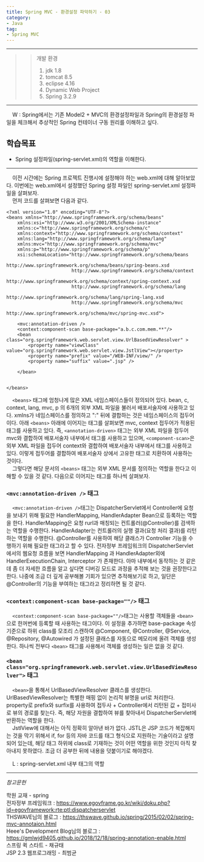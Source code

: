 ```yaml
---
title: Spring MVC - 환경설정 파악하기 - 03
category:
- Java
tag:
- Spring MVC
---
```

<hr/>

>>개발 환경
>>1. jdk 1.8
>>2. tomcat 8.5
>>3. eclipse 4.16
>>4. Dynamic Web Project
>>5. Spring 3.2.9

<hr/>

&nbsp;&nbsp;&nbsp;&nbsp;W : Spring에서는 기존 Model2 + MVC의 환경설정파일과 Spring의 환경설정 파일을 체크해서 추상적인 Spring 컨테이너 구동 원리를 이해하고 싶다.

## 학습목표
- Spring 설정파일(spring-servlet.xml)의 역할을 이해한다.
<hr/>

&nbsp;&nbsp;&nbsp;&nbsp;이전 시간에는 Spring 프로젝트 진행시에 설정해야 하는 web.xml에 대해 알아보았다. 이번에는 web.xml에서 설정했던 Spring 설정 파일인 spring-servlet.xml 설정파일을 살펴보자.  
&nbsp;&nbsp;&nbsp;&nbsp;먼저 코드를 살펴보면 다음과 같다.

```
<?xml version="1.0" encoding="UTF-8"?>
<beans xmlns="http://www.springframework.org/schema/beans"
	xmlns:xsi="http://www.w3.org/2001/XMLSchema-instance"
	xmlns:c="http://www.springframework.org/schema/c"
	xmlns:context="http://www.springframework.org/schema/context"
	xmlns:lang="http://www.springframework.org/schema/lang"
	xmlns:mvc="http://www.springframework.org/schema/mvc"
	xmlns:p="http://www.springframework.org/schema/p"
	xsi:schemaLocation="http://www.springframework.org/schema/beans 
						http://www.springframework.org/schema/beans/spring-beans.xsd
						http://www.springframework.org/schema/context 
						http://www.springframework.org/schema/context/spring-context.xsd
						http://www.springframework.org/schema/lang 
						http://www.springframework.org/schema/lang/spring-lang.xsd
						http://www.springframework.org/schema/mvc
						http://www.springframework.org/schema/mvc/spring-mvc.xsd">

	<mvc:annotation-driven />
	<context:component-scan base-package="a.b.c.com.mem.**"/>
	<bean class="org.springframework.web.servlet.view.UrlBasedViewResolver" >
		<property name="viewClass" value="org.springframework.web.servlet.view.JstlView"></property>
		<property name="prefix" value="/WEB-INF/view/" />
		<property name="suffix" value=".jsp" />
	
	</bean>	
		
	
</beans>
```
&nbsp;&nbsp;&nbsp;&nbsp;`<beans>` 태그에 엄청나게 많은 XML 네임스페이스들이 정의되어 있다. bean, c, context, lang, mvc, p 의 6개의 외부 XML 파일을 불러서 배포서술자에 사용하고 있다. xmlns가 네임스페이스를 정의하고 ":" 뒤에 결합하는 것은 네임스페이스의 접두어이다. 아래 `<beans>` 아래에 이어지는 태그를 살펴보면 mvc, context 접두어가 적용된 태그를 사용하고 있다. 즉, `<annotation-driven>` 태그는 외부 XML 파일을 접두어 mvc와 결합하여 배포서술자 내부에서 태그를 사용하고 있으며, `<component-scan>`은 외부 XML 파일을 접두어 context와 결합하여 배포서술자 내부에서 태그를 사용하고 있다. 이렇게 접두어를 결합하여 배포서술자 상에서 고유한 태그로 치환하여 사용하는 것이다.  
&nbsp;&nbsp;&nbsp;&nbsp;그렇다면 해당 문서의 `<beans>` 태그는 외부 XML 문서를 정의하는 역할을 한다고 이해할 수 있을 것 같다. 다음으로 이어지는 태그를 하나씩 살펴보자.

### `<mvc:annotation-driven />` 태그
&nbsp;&nbsp;&nbsp;&nbsp;`<mvc:annotation-driven />`태그는 DispatcherServlet에서 Controller에 요청을 보내기 위해 필요한 HandlerMapping, HandlerAdapter Bean으로 등록하는 역할을 한다. HandlerMapping은 요청 rurl과 매칭되는 컨트롤러(@Controller)를 검색하는 역할을 수행한다. HandlerAdapter는 컨트롤러의 실행 결과(요청 처리 결과)를 리턴하는 역할을 수행한다. @Controller를 사용하여 해당 클래스가 Controller 기능을 수행하기 위해 필요한 태그라고 할 수 있다. 전자정부 프레임워크의 DispatcherServlet에서의 웹요청 흐름을 보면 HandlerMapping 과 HandlerAdapter외에 HandlerExecutionChain, Interceptor 가 존재한다. 아마 내부에서 동작하는 것 같은데 좀 더 자세한 흐름을 알고 싶다면 디버깅 모드로 과정을 추적해 보는 것을 권장한다고 한다. 나중에 조금 더 깊게 공부해볼 기회가 있으면 추적해보기로 하고, 일단은 @Controller의 기능을 부여하는 태그라고 정리하면 될 것 같다.

### `<context:component-scan base-package=""/>` 태그
&nbsp;&nbsp;&nbsp;&nbsp;`<context:component-scan base-package=""/>`태그는 사용할 객체들을 `<bean>`으로 한꺼번에 등록할 때 사용하는 태그이다. 이 설정을 추가하면 base-package 속성 기준으로 하위 class를 모조리 스캔하여 @Component, @Controller, @Service, @Repository, @Autowired 가 설정된 클래스를 자동으로 메모리에 올려 객체를 생성한다. 하나씩 전부다 `<bean>` 태그를 사용해서 객체를 생성하는 일은 없을 것 같다.

### `<bean class="org.springframework.web.servlet.view.UrlBasedViewResolver">` 태그
&nbsp;&nbsp;&nbsp;&nbsp;`<bean>`을 통해서 UrlBasedViewResolver 클래스를 생성한다. UrlBasedViewResolver는 특별한 매핑 없이 논리적 뷰명을 url로 처리한다. property로 prefix와 surfix를 사용하여 접두사 + Controller에서 리턴된 값 + 접미사로 뷰의 경로를 찾는다. 즉, 해당 자원을 결합하여 뷰를 찾아내서 DispatcherServlet에 반환하는 역할을 한다.  
&nbsp;&nbsp;&nbsp;&nbsp;JstlView에 대해서는 아직 정확히 알아낸 바가 없다. JSTL은 JSP 코드가 복잡해지는 것을 막기 위해서 if, for 등의 자바 코드를 태그 형식으로 지원하는 기술이라고 설명되어 있는데, 해당 태그 하위에 class로 기재하는 것이 어떤 역할을 위한 것인지 아직 찾아내지 못하였다. 조금 더 공부한 뒤에 내용을 덧붙이기로 해야겠다.

&nbsp;&nbsp;&nbsp;&nbsp;L : spring-servlet.xml 내부 태그의 역할


<hr/>

_참고문헌_

 학원 교재 - spring  
전자정부 프레임워크 : <https://www.egovframe.go.kr/wiki/doku.php?id=egovframework:rte:ptl:dispatcherservlet>  
THSWAVE님의 블로그 : <https://thswave.github.io/spring/2015/02/02/spring-mvc-annotaion.html>  
Heee's Development Blog님의 블로그 : <https://gmlwjd9405.github.io/2018/12/18/spring-annotation-enable.html>  
스프링 퀵 스타트 - 채규태  
JSP 2.3 웹프로그래밍 - 최범균  